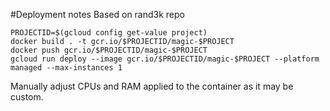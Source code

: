 #Deployment notes
Based on rand3k repo

```
PROJECTID=$(gcloud config get-value project)
docker build . -t gcr.io/$PROJECTID/magic-$PROJECT
docker push gcr.io/$PROJECTID/magic-$PROJECT
gcloud run deploy --image gcr.io/$PROJECTID/magic-$PROJECT --platform managed --max-instances 1
```
Manually adjust CPUs and RAM applied to the container as it may be custom.
